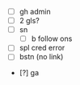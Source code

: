 - [ ] gh admin
- [ ] 2 gls?
- [ ] sn
  - [ ]  b follow ons
- [ ] spl cred error
- [ ] bstn (no link)
- [?] ga
      
